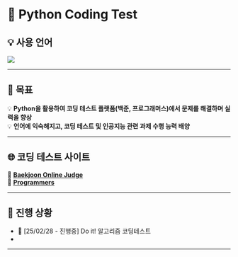 # 🐍 Python Coding Test

## 💡 사용 언어  
<img src="https://img.shields.io/badge/Python-3776AB?style=for-the-badge&logo=Python&logoColor=white"/>

---

## 🎯 목표  
💡 **Python을 활용하여 코딩 테스트 플랫폼(백준, 프로그래머스)에서 문제를 해결하며 실력을 향상**  
💡 **언어에 익숙해지고, 코딩 테스트 및 인공지능 관련 과제 수행 능력 배양**  

---

## 🌐 코딩 테스트 사이트  
📌 [**Baekjoon Online Judge**](https://www.acmicpc.net/)  
📌 [**Programmers**](https://programmers.co.kr/)  

---

## 🚀 진행 상황  
- 📘 [25/02/28 - 진행중] Do it! 알고리즘 코딩테스트
- 

---
